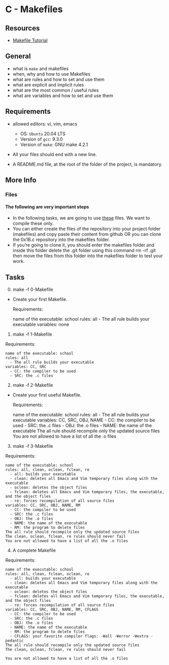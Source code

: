 # C - Makefiles

## Resources

- [Makefile Tutorial](https://makefiletutorial.com/)

## General

- what is `make` and  makefiles
- when, why and how to use Makefiles
- what are rules and how to set and use them
- what are explicit and implicit rules
- what are the most common / useful rules
- what are variables and how to set and use them

## Requirements

- allowed editors: vi, vim, emacs
  - OS: `Ubuntu` 20.04 LTS
  - Version of `gcc`: 9.3.0
  - Version of `make`: GNU make 4.2.1
  
- All your files should end with a new line.
- A README.md file, at the root of the folder of the project, is mandatory.

## More Info

### Files

#### The following are very important steps

- In the following tasks, we are going to use [these](https://github.com/hs-hq/0x1B.c) files. We want to compile these only.
- You can either create the files of the repository into your project folder (makefiles) and copy paste their content from github OR you can clone the 0x1B.c repository into the makefiles folder.
- If you’re going to clone it, you should enter the makefiles folder and inside this folder delete the .git folder using this command rm -rf .git then move the files from this folder into the makefiles folder to test your work.

## Tasks

0. make -f 0-Makefile

- Create your first Makefile.

  Requirements:

    name of the executable: school
    rules: all
      - The all rule builds your executable
    variables: none

1. make -f 1-Makefile

  Requirements:

    name of the executable: school
    rules: all
      - The all rule builds your executable
    variables: CC, SRC
      - CC: the compiler to be used
      - SRC: the .c files

2. make -f 2-Makefile

- Create your first useful Makefile.

  Requirements:

    name of the executable: school
    rules: all
      - The all rule builds your executable
    variables: CC, SRC, OBJ, NAME
      - CC: the compiler to be used
      - SRC: the .c files
      - OBJ: the .o files
      - NAME: the name of the executable
    The all rule should recompile only the updated source files
    You are not allowed to have a list of all the .o files

3. make -f 3-Makefile

  Requirements:

    name of the executable: school
    rules: all, clean, oclean, fclean, re
      - all: builds your executable
      - clean: deletes all Emacs and Vim temporary files along with the executable
      - oclean: deletes the object files
      - fclean: deletes all Emacs and Vim temporary files, the executable, and the object files
      - re: forces recompilation of all source files
    variables: CC, SRC, OBJ, NAME, RM
      - CC: the compiler to be used
      - SRC: the .c files
      - OBJ: the .o files
      - NAME: the name of the executable
      - RM: the program to delete files
    The all rule should recompile only the updated source files
    The clean, oclean, fclean, re rules should never fail
    You are not allowed to have a list of all the .o files

4. A complete Makefile

  Requirements:

    name of the executable: school
    rules: all, clean, fclean, oclean, re
      - all: builds your executable
      - clean: deletes all Emacs and Vim temporary files along with the executable
      - oclean: deletes the object files
      - fclean: deletes all Emacs and Vim temporary files, the executable, and the object files
      - re: forces recompilation of all source files
    variables: CC, SRC, OBJ, NAME, RM, CFLAGS
      - CC: the compiler to be used
      - SRC: the .c files
      - OBJ: the .o files
      - NAME: the name of the executable
      - RM: the program to delete files
      - CFLAGS: your favorite compiler flags: -Wall -Werror -Wextra -pedantic
    The all rule should recompile only the updated source files
    The clean, oclean, fclean, re rules should never fail

    You are not allowed to have a list of all the .o files

